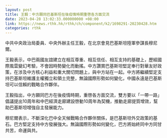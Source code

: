 ```yaml
---
layout: post
title: 王毅：中方願同巴基斯坦在後疫情時期重啓各方面交流
date: 2023-04-28 13:02:33.000000000 +08:00
link: https://news.rthk.hk/rthk/ch/component/k2/1698291-20230428.htm
categories: rthk
---
```


中共中央政治局委員、中央外辦主任王毅，在北京會見巴基斯坦陸軍參謀長穆尼爾。

王毅表示，中巴兩國友誼建立在相互尊重、相互信任、相互支持的基礎上，歷經國際風雲變幻考驗，不會因時勢變化而動搖。中方讚賞巴基斯坦堅定奉行對華友好政策，在涉及中方核心利益和重大關切問題上，與中方站在一起。中方將繼續堅定支持巴基斯坦維護主權獨立和領土完整，無論國際形勢如何變化，中國永遠是巴基斯坦可以信賴的戰略合作夥伴。

王毅指出，中方願同巴方在後疫情時期，重啓各方面交流，雙方要以「一帶一路」倡議提出10周年和中巴經濟走廊建設啓動10周年為契機，推動走廊提質增效，幫助巴基斯坦增強自主發展能力。

穆尼爾表示，不斷深化巴中全天候戰略合作夥伴關係，是巴基斯坦外交政策的基石。巴方堅定支持中方發展強大。無論國際形勢如何變化，巴方將始終同中方同甘共苦，命運與共。
